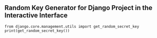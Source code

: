 ## Random Key Generator for Django Project in the Interactive Interface

    from django.core.management.utils import get_random_secret_key
    print(get_random_secret_key())